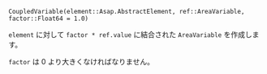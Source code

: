 ```
CoupledVariable(element::Asap.AbstractElement, ref::AreaVariable, factor::Float64 = 1.0)
```

`element` に対して `factor * ref.value` に結合された `AreaVariable` を作成します。

`factor` は 0 より大きくなければなりません。
